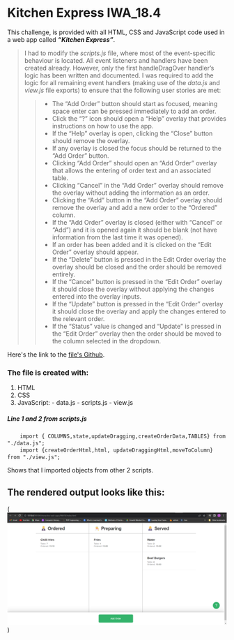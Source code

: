 # Kitchen Express IWA_18.4 

This challenge, is provided with all HTML, CSS and JavaScript code used in a web app called ***“Kitchen Express”***.

> I had to modify the *scripts.js* file, where most of the event-specific behaviour is located. All event listeners and handlers have been created already. However, only the first handleDragOver handler’s logic has been written and documented. I was required to add the logic for all remaining event handlers (making use of the *data.js* and *view.js* file exports) to ensure that the following user stories are met:
> 
>>    - The “Add Order” button should start as focused, meaning space enter can be pressed immediately to add an order.
>>    - Click the “?” icon should open a “Help” overlay that provides instructions on how to use the app.
>>    - If the “Help” overlay is open, clicking the “Close” button should remove the overlay.
>>    - If any overlay is closed the focus should be returned to the “Add Order” button.
>>    - Clicking “Add Order” should open an “Add Order” overlay that allows the entering of order text and an associated table.
>>    - Clicking “Cancel” in the “Add Order” overlay should remove the overlay without adding the information as an order.
>>    - Clicking the “Add” button in the “Add Order” overlay should remove the overlay and add a new order to the “Ordered” column.
>>    - If the “Add Order” overlay is closed (either with “Cancel” or “Add”) and it is opened again it should be blank (not have information from the last time it was opened).
>>    - If an order has been added and it is clicked on the “Edit Order” overlay should appear.
>>    - If the “Delete” button is pressed in the Edit Order overlay the overlay should be closed and the order should be removed entirely.
>>    - If the “Cancel” button is pressed in the “Edit Order” overlay it should close the overlay without applying the changes entered into the overlay inputs.
>>    - If the “Update” button is pressed in the “Edit Order” overlay it should close the overlay and apply the changes entered to the relevant order.
>>    - If the “Status” value is changed and “Update” is pressed in the “Edit Order” overlay then the order should be moved to the column selected in the dropdown.
>

Here's the link to the [file's Github](https://github.com/Ato-Mothibi/interactive-web-apps.git).

### The file is created with:

1. HTML 
2. CSS
3. JavaScript: 
        - data.js
        - scripts.js
        - view.js

##### Line 1 and 2 from ***scripts.js***

        import { COLUMNS,state,updateDragging,createOrderData,TABLES} from "./data.js";
        import {createOrderHtml,html, updateDraggingHtml,moveToColumn} from "./view.js";   

Shows that I imported objects from other 2 scripts.

## The rendered output looks like this:

(![Interphase of the project](image/interphase.png))